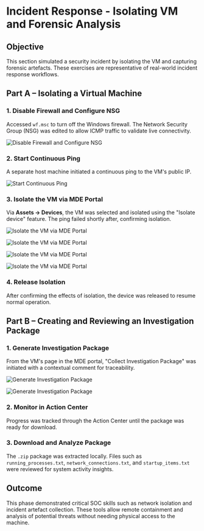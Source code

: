 # Incident Response - Isolating VM and Forensic Analysis

## Objective
This section simulated a security incident by isolating the VM and capturing forensic artefacts. These exercises are representative of real-world incident response workflows.

## Part A – Isolating a Virtual Machine

### 1. Disable Firewall and Configure NSG
Accessed `wf.msc` to turn off the Windows firewall. The Network Security Group (NSG) was edited to allow ICMP traffic to validate live connectivity.

![Disable Firewall and Configure NSG]()

### 2. Start Continuous Ping
A separate host machine initiated a continuous ping to the VM's public IP.

![Start Continuous Ping]()

### 3. Isolate the VM via MDE Portal
Via **Assets → Devices**, the VM was selected and isolated using the "Isolate device" feature. The ping failed shortly after, confirming isolation.

![Isolate the VM via MDE Portal]()

![Isolate the VM via MDE Portal]()

![Isolate the VM via MDE Portal]()

![Isolate the VM via MDE Portal]()

### 4. Release Isolation
After confirming the effects of isolation, the device was released to resume normal operation.

## Part B – Creating and Reviewing an Investigation Package

### 1. Generate Investigation Package
From the VM's page in the MDE portal, "Collect Investigation Package" was initiated with a contextual comment for traceability.

![Generate Investigation Package]()

![Generate Investigation Package]()

### 2. Monitor in Action Center
Progress was tracked through the Action Center until the package was ready for download.

### 3. Download and Analyze Package
The `.zip` package was extracted locally. Files such as `running_processes.txt`, `network_connections.txt`, and `startup_items.txt` were reviewed for system activity insights.

## Outcome
This phase demonstrated critical SOC skills such as network isolation and incident artefact collection. These tools allow remote containment and analysis of potential threats without needing physical access to the machine.
